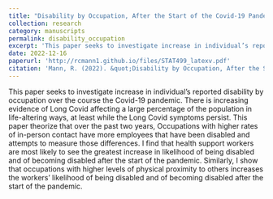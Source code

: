 ```yaml
---
title: "Disability by Occupation, After the Start of the Covid-19 Pandemic"
collection: research
category: manuscripts
permalink: disability_occupation
excerpt: 'This paper seeks to investigate increase in individual’s reported disability by occupation over the course the Covid-19 pandemic.'
date: 2022-12-16
paperurl: 'http://rcmann1.github.io/files/STAT499_latexv.pdf'
citation: 'Mann, R. (2022). &quot;Disability by Occupation, After the Start of the Covid-19 Pandemic.&quot; <i>Working Paper</i>.'
---
```


This paper seeks to investigate increase in individual’s reported disability by occupation over the course the Covid-19 pandemic.
   There is increasing evidence of Long Covid affecting a large percentage of the population in life-altering ways, at least while the Long Covid symptoms persist. This paper theorize  that over the past two years, Occupations with higher rates of in-person contact have more employees that have been disabled and attempts to measure those differences.
   I find that health support workers are most likely to see the greatest increase in likelihood of being disabled and of becoming disabled after the start of the pandemic. Similarly, I show  that occupations with higher levels of physical proximity to others increases the workers’ likelihood of being disabled and of becoming disabled after the start of the pandemic.
